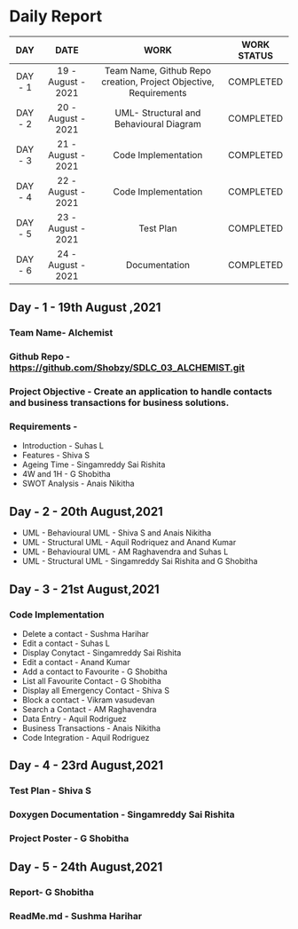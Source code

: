 # Daily Report

| DAY | DATE | WORK | WORK STATUS |
| :-----: |:--------------------:|:-----------------------------------------------------------------:|:---------------:|
| DAY - 1 | 19 - August - 2021 | Team Name, Github Repo creation, Project Objective, Requirements | COMPLETED |
| DAY - 2 | 20 - August - 2021 | UML- Structural and Behavioural Diagram | COMPLETED |
| DAY - 3 | 21 - August - 2021 | Code Implementation | COMPLETED |
| DAY - 4 | 22 - August - 2021 | Code Implementation | COMPLETED |
| DAY - 5 | 23 - August - 2021 | Test Plan | COMPLETED |
| DAY - 6 | 24 - August - 2021 | Documentation | COMPLETED |

## Day - 1 - 19th August ,2021
### Team Name- Alchemist
### Github Repo - https://github.com/Shobzy/SDLC_03_ALCHEMIST.git
### Project Objective -  Create an application to handle contacts and business transactions for business solutions.
### Requirements - 
* Introduction - Suhas L
* Features - Shiva S
* Ageing Time - Singamreddy Sai Rishita
* 4W and 1H - G Shobitha
* SWOT Analysis - Anais Nikitha

## Day - 2 - 20th August,2021
* UML - Behavioural UML - Shiva S and Anais Nikitha
* UML - Structural UML - Aquil Rodriquez and Anand Kumar
* UML - Behavioural UML - AM Raghavendra and Suhas L
* UML - Structural UML - Singamreddy Sai Rishita and G Shobitha

## Day - 3 - 21st August,2021
### Code Implementation
* Delete a contact - Sushma Harihar
* Edit a contact - Suhas L
* Display Conytact - Singamreddy Sai Rishita
* Edit a contact - Anand Kumar
* Add a contact to Favourite - G Shobitha
* List all Favourite Contact  - G Shobitha
* Display all Emergency Contact - Shiva S
* Block a contact - Vikram vasudevan
* Search a Contact - AM Raghavendra
* Data Entry - Aquil Rodriguez
* Business Transactions - Anais Nikitha
* Code Integration - Aquil Rodriguez

## Day - 4 - 23rd August,2021
### Test Plan - Shiva S
### Doxygen Documentation - Singamreddy Sai Rishita
### Project Poster - G Shobitha

## Day - 5 - 24th August,2021
### Report- G Shobitha
### ReadMe.md - Sushma Harihar

